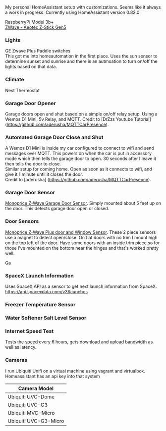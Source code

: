 My personal HomeAssistant setup with customizations.  Seems like it always a work in progress.
Currently using HomeAssistant version 0.82.0

RaspberryPi Model 3b+  
[ZWave - Aeotec Z-Stick Gen5](https://aeotec.com/z-wave-usb-stick)


### Lights
GE Zwave Plus Paddle switches  
  This got me into homeautomation in the first place.  Uses the sun sensor to determine sunset and sunrise and there is an autmoation to turn on/off the lights based on that data.

### Climate
Nest Thermostat

### Garage Door Opener
  Garage doors open and shut based on a simple on/off relay setup.  Using a Wemos D1 Mini, 5v Relay, and MQTT.
  Credit to [DrZzs Youtube Tutorial] (https://github.com/aderusha/MQTTCarPresence).  

### Automated Garage Door Close and Shut
  A Wemos D1 Mini is inside my car configured to connect to wifi and send messages over MQTT.  This powers on when the car is put in accessory mode which then tells the garage door to open.  30 seconds after I leave it then tells the door to close.  
  Similar setup for coming home.  Open as soon as it connects to wifi, and give it 1 minute until it closes the door.  
  Credit to [aderusha] (https://github.com/aderusha/MQTTCarPresence).

### Garage Door Sensor
  [Monoprice Z-Wave Garage Door Sensor](https://www.monoprice.com/product?p_id=11987).  Simply mounted about 5 feet up on the door.  This detects garage door open or closed.

### Door Sensors
  [Monoprice Z-Wave Plus door and Window Sensor](https://www.monoprice.com/product?p_id=24259).  These 2 piece sensors use a magnet to detect open/close.  On flat doors with no trim I mount high on the top left of the door.  Have some doors with an inside trim piece so for those I've mounted on the bottom near the hinges and that's worked pretty well.

Ga

### SpaceX Launch Information
  Uses SpaceX API as a sensor to get next launch information from SpaceX.  
  https://api.spacexdata.com/v3/launches

### Freezer Temperature Sensor

### Water Softener Salt Level Sensor

### Internet Speed Test
Tests the speed every 6 hours, gets download and upload bandwidth as well as latency.

### Cameras
I run Ubiquiti Unifi on a virtual machine using vagrant and virtualbox.  Homeassistant has an api key into that system

| Camera Model          |
| --------------------- |
| Ubiquiti UVC-Dome     |
| Ubiquiti UVC-G3       |
| Ubiquiti MVC-Micro    |
| Ubiquiti UVC-G3-Micro |
